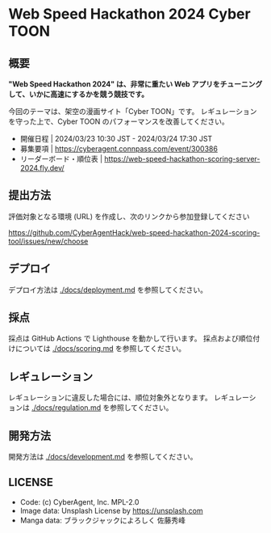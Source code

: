# Web Speed Hackathon 2024 Cyber TOON

## 概要

**"Web Speed Hackathon 2024" は、非常に重たい Web アプリをチューニングして、いかに高速にするかを競う競技です。**

今回のテーマは、架空の漫画サイト「Cyber TOON」です。
レギュレーションを守った上で、Cyber TOON のパフォーマンスを改善してください。

- 開催日程 | 2024/03/23 10:30 JST - 2024/03/24 17:30 JST
- 募集要項 | https://cyberagent.connpass.com/event/300386
- リーダーボード・順位表 | https://web-speed-hackathon-scoring-server-2024.fly.dev/

## 提出方法

評価対象となる環境 (URL) を作成し、次のリンクから参加登録してください

https://github.com/CyberAgentHack/web-speed-hackathon-2024-scoring-tool/issues/new/choose

## デプロイ

デプロイ方法は [./docs/deployment.md](./docs/deployment.md) を参照してください。

## 採点

採点は GitHub Actions で Lighthouse を動かして行います。
採点および順位付けについては [./docs/scoring.md](./docs/scoring.md) を参照してください。

## レギュレーション

レギュレーションに違反した場合には、順位対象外となります。
レギュレーションは [./docs/regulation.md](./docs/regulation.md) を参照してください。

## 開発方法

開発方法は [./docs/development.md](./docs/development.md) を参照してください。

## LICENSE

- Code: (c) CyberAgent, Inc. MPL-2.0
- Image data: Unsplash License by https://unsplash.com
- Manga data: ブラックジャックによろしく 佐藤秀峰
